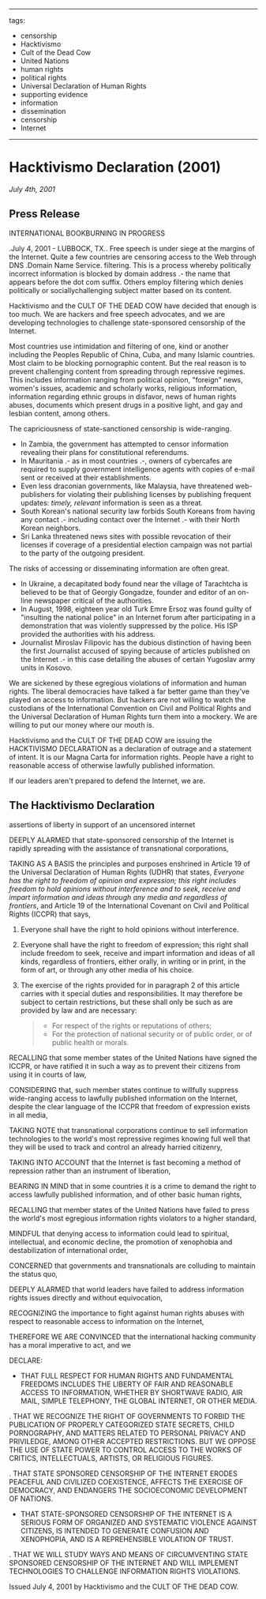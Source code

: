 
---
tags:
  - censorship
  - Hacktivismo
  - Cult of the Dead Cow
  - United Nations
  - human rights
  - political rights
  - Universal Declaration of Human Rights
  - supporting evidence
  - information
  - dissemination
  - censorship
  - Internet
---

Hacktivismo Declaration (2001)
==============================

*July 4th, 2001*

Press Release
-------------

INTERNATIONAL BOOKBURNING IN PROGRESS

.July 4, 2001 - LUBBOCK, TX.. Free speech is under siege at the
margins of the Internet. Quite a few countries are censoring access to
the Web through DNS .Domain Name Service. filtering. This is a process
whereby politically incorrect information is blocked by domain address
.- the name that appears before the dot com suffix. Others employ
filtering which denies politically or sociallychallenging subject matter
based on its content.

Hacktivismo and the CULT OF THE DEAD COW have decided that enough is too
much. We are hackers and free speech advocates, and we are developing
technologies to challenge state-sponsored censorship of the Internet.

Most countries use intimidation and filtering of one, kind or another
including the Peoples Republic of China, Cuba, and many Islamic
countries. Most claim to be blocking pornographic content. But the real
reason is to prevent challenging content from spreading through
repressive regimes. This includes information ranging from political
opinion, "foreign" news, women's issues, academic and scholarly
works, religious information, information regarding ethnic groups in
disfavor, news of human rights abuses, documents which present drugs in
a positive light, and gay and lesbian content, among others.

The capriciousness of state-sanctioned censorship is wide-ranging.

-   In Zambia, the government has attempted to censor information
    revealing their plans for constitutional referendums.
-   In Mauritania .- as in most countries .-, owners of cybercafes are
    required to supply government intelligence agents with copies of
    e-mail sent or received at their establishments.
-   Even less draconian governments, like Malaysia, have threatened
    web-publishers for violating their publishing licenses by publishing
    frequent updates: *timely, relevant* information is seen as a
    threat.
-   South Korean's national security law forbids South Koreans from
    having any contact .- including contact over the Internet .- with
    their North Korean neighbors.
-   Sri Lanka threatened news sites with possible revocation of their
    licenses if coverage of a presidential election campaign was not
    partial to the party of the outgoing president.

The risks of accessing or disseminating information are often great.

-   In Ukraine, a decapitated body found near the village of Tarachtcha
    is believed to be that of Georgiy Gongadze, founder and editor of an
    on-line newspaper critical of the authorities.
-   In August, 1998, eighteen year old Turk Emre Ersoz was found guilty
    of "insulting the national police" in an Internet forum after
    participating in a demonstration that was violently suppressed by
    the police. His ISP provided the authorities with his address.
-   Journalist Miroslav Filipovic has the dubious distinction of having
    been the first Journalist accused of spying because of articles
    published on the Internet .- in this case detailing the abuses of
    certain Yugoslav army units in Kosovo.

We are sickened by these egregious violations of information and human
rights. The liberal democracies have talked a far better game than
they've played on access to information. But hackers are not willing to
watch the custodians of the International Convention on Civil and
Political Rights and the Universal Declaration of Human Rights turn them
into a mockery. We are willing to put our money where our mouth is.

Hacktivismo and the CULT OF THE DEAD COW are issuing the HACKTIVISMO
DECLARATION as a declaration of outrage and a statement of intent. It is
our Magna Carta for information rights. People have a right to
reasonable access of otherwise lawfully published information.

If our leaders aren't prepared to defend the Internet, we are.

The Hacktivismo Declaration
---------------------------

assertions of liberty in support of an uncensored internet

DEEPLY ALARMED that state-sponsored censorship of the Internet is
rapidly spreading with the assistance of transnational corporations,

TAKING AS A BASIS the principles and purposes enshrined in Article 19 of
the Universal Declaration of Human Rights (UDHR) that states, *Everyone
has the right to freedom of opinion and expression; this right includes
freedom to hold opinions without interference and to seek, receive and
impart information and ideas through any media and regardless of
frontiers*, and Article 19 of the International Covenant on Civil and
Political Rights (ICCPR) that says,

1.  Everyone shall have the right to hold opinions without interference.

2.  Everyone shall have the right to freedom of expression; this right
    shall include freedom to seek, receive and impart information and
    ideas of all kinds, regardless of frontiers, either orally, in
    writing or in print, in the form of art, or through any other media
    of his choice.

3.  The exercise of the rights provided for in paragraph 2 of this
    article carries with it special duties and responsibilities. It may
    therefore be subject to certain restrictions, but these shall only
    be such as are provided by law and are necessary:

    > -   For respect of the rights or reputations of others;
    > -   For the protection of national security or of public order, or
    >     of public health or morals.

RECALLING that some member states of the United Nations have signed the
ICCPR, or have ratified it in such a way as to prevent their citizens
from using it in courts of law,

CONSIDERING that, such member states continue to willfully suppress
wide-ranging access to lawfully published information on the Internet,
despite the clear language of the ICCPR that freedom of expression
exists in all media,

TAKING NOTE that transnational corporations continue to sell information
technologies to the world's most repressive regimes knowing full well
that they will be used to track and control an already harried
citizenry,

TAKING INTO ACCOUNT that the Internet is fast becoming a method of
repression rather than an instrument of liberation,

BEARING IN MIND that in some countries it is a crime to demand the right
to access lawfully published information, and of other basic human
rights,

RECALLING that member states of the United Nations have failed to press
the world's most egregious information rights violators to a higher
standard,

MINDFUL that denying access to information could lead to spiritual,
intellectual, and economic decline, the promotion of xenophobia and
destabilization of international order,

CONCERNED that governments and transnationals are colluding to maintain
the status quo,

DEEPLY ALARMED that world leaders have failed to address information
rights issues directly and without equivocation,

RECOGNIZING the importance to fight against human rights abuses with
respect to reasonable access to information on the Internet,

THEREFORE WE ARE CONVINCED that the international hacking community has
a moral imperative to act, and we

DECLARE:

-   THAT FULL RESPECT FOR HUMAN RIGHTS AND FUNDAMENTAL FREEDOMS INCLUDES
    THE LIBERTY OF FAIR AND REASONABLE ACCESS TO INFORMATION, WHETHER BY
    SHORTWAVE RADIO, AIR MAIL, SIMPLE TELEPHONY, THE GLOBAL INTERNET, OR
    OTHER MEDIA.

. THAT WE RECOGNIZE THE RIGHT OF GOVERNMENTS TO FORBID THE PUBLICATION
OF PROPERLY CATEGORIZED STATE SECRETS, CHILD PORNOGRAPHY, AND MATTERS
RELATED TO PERSONAL PRIVACY AND PRIVILEDGE, AMONG OTHER ACCEPTED
RESTRICTIONS. BUT WE OPPOSE THE USE OF STATE POWER TO CONTROL ACCESS TO
THE WORKS OF CRITICS, INTELLECTUALS, ARTISTS, OR RELIGIOUS FIGURES.

. THAT STATE SPONSORED CENSORSHIP OF THE INTERNET ERODES PEACEFUL AND
CIVILIZED COEXISTENCE, AFFECTS THE EXERCISE OF DEMOCRACY, AND ENDANGERS
THE SOCIOECONOMIC DEVELOPMENT OF NATIONS.

-   THAT STATE-SPONSORED CENSORSHIP OF THE INTERNET IS A SERIOUS FORM OF
    ORGANIZED AND SYSTEMATIC VIOLENCE AGAINST CITIZENS, IS INTENDED TO
    GENERATE CONFUSION AND XENOPHOPIA, AND IS A REPREHENSIBLE VIOLATION
    OF TRUST.

. THAT WE WILL STUDY WAYS AND MEANS OF CIRCUMVENTING STATE SPONSORED
CENSORSHIP OF THE INTERNET AND WILL IMPLEMENT TECHNOLOGIES TO CHALLENGE
INFORMATION RIGHTS VIOLATIONS.

Issued July 4, 2001 by Hacktivismo and the CULT OF THE DEAD COW.
